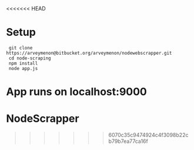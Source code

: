 <<<<<<< HEAD
# Setup
```
 git clone https://arveymenon@bitbucket.org/arveymenon/nodewebscrapper.git
 cd node-scraping
 npm install 
 node app.js
```
App runs on localhost:9000
=======
# NodeScrapper
>>>>>>> 6070c35c9474924c4f3098b22cb79b7ea77ca16f
